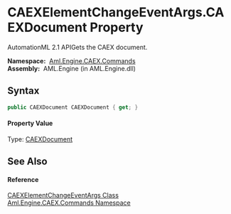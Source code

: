 CAEXElementChangeEventArgs.CAEXDocument Property
================================================
AutomationML 2.1 APIGets the CAEX document.

  **Namespace:**  [Aml.Engine.CAEX.Commands][1]  
  **Assembly:**  AML.Engine (in AML.Engine.dll)

Syntax
------

```csharp
public CAEXDocument CAEXDocument { get; }
```

#### Property Value
Type: [CAEXDocument][2]

See Also
--------

#### Reference
[CAEXElementChangeEventArgs Class][3]  
[Aml.Engine.CAEX.Commands Namespace][1]  

[1]: ../README.md
[2]: ../../Aml.Engine.CAEX/CAEXDocument/README.md
[3]: README.md
[4]: https://www.automationml.org
[5]: ../../icons/logoShade.png